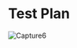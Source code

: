 # Test Plan

![Capture6](https://user-images.githubusercontent.com/82215129/153584657-551c9374-3812-4aac-9a31-6e596d6c9012.PNG)
#
